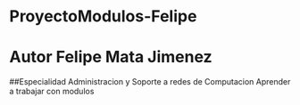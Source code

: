 # ProyectoModulos-Felipe
# Autor Felipe Mata Jimenez 
##Especialidad Administracion y Soporte a redes de Computacion
Aprender a trabajar con modulos
